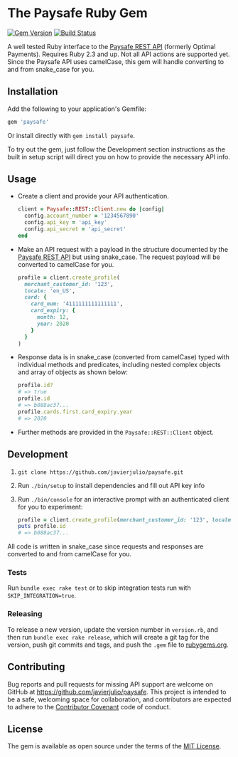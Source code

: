 # The Paysafe Ruby Gem

[![Gem Version](https://badge.fury.io/rb/paysafe.svg)][gem]
[![Build Status](https://travis-ci.org/javierjulio/paysafe.svg?branch=master)][travis]

A well tested Ruby interface to the [Paysafe REST API](paysafe_api_reference) (formerly Optimal Payments). Requires Ruby 2.3 and up. Not all API actions are supported yet. Since the Paysafe API uses camelCase, this gem will handle converting to and from snake_case for you.

## Installation

Add the following to your application's Gemfile:

```ruby
gem 'paysafe'
```

Or install directly with `gem install paysafe`.

To try out the gem, just follow the Development section instructions as the built in setup script will direct you on how to provide the necessary API info.

## Usage

* Create a client and provide your API authentication.

  ```ruby
  client = Paysafe::REST::Client.new do |config|
    config.account_number = '1234567890'
    config.api_key = 'api_key'
    config.api_secret = 'api_secret'
  end
  ```

* Make an API request with a payload in the structure documented by the [Paysafe REST API](paysafe_api_reference) but using snake_case. The request payload will be converted to camelCase for you.

  ```ruby
  profile = client.create_profile(
    merchant_customer_id: '123',
    locale: 'en_US',
    card: {
      card_num: '4111111111111111',
      card_expiry: {
        month: 12,
        year: 2020
      }
    }
  )
  ```

* Response data is in snake_case (converted from camelCase) typed with individual methods and predicates, including nested complex objects and array of objects as shown below:

  ```ruby
  profile.id?
  # => true
  profile.id
  # => b088ac37...
  profile.cards.first.card_expiry.year
  # => 2020
  ```

* Further methods are provided in the `Paysafe::REST::Client` object.

## Development

1. `git clone https://github.com/javierjulio/paysafe.git`
2. Run `./bin/setup` to install dependencies and fill out API key info
3. Run `./bin/console` for an interactive prompt with an authenticated client for you to experiment:

    ```ruby
    profile = client.create_profile(merchant_customer_id: '123', locale: 'en_US')
    puts profile.id
    # => b088ac37...
    ```

All code is written in snake_case since requests and responses are converted to and from camelCase for you.

### Tests

Run `bundle exec rake test` or to skip integration tests run with `SKIP_INTEGRATION=true`.

### Releasing

To release a new version, update the version number in `version.rb`, and then run `bundle exec rake release`, which will create a git tag for the version, push git commits and tags, and push the `.gem` file to [rubygems.org](https://rubygems.org).

## Contributing

Bug reports and pull requests for missing API support are welcome on GitHub at https://github.com/javierjulio/paysafe. This project is intended to be a safe, welcoming space for collaboration, and contributors are expected to adhere to the [Contributor Covenant](contributor-covenant.org) code of conduct.

## License

The gem is available as open source under the terms of the [MIT License](http://opensource.org/licenses/MIT).

[gem]: https://rubygems.org/gems/paysafe
[travis]: https://travis-ci.org/javierjulio/paysafe
[paysafe_api_reference]: https://developer.paysafe.com/en/api-reference/
